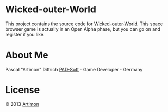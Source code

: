 Wicked-outer-World
==================

This project contains the source code for [Wicked-outer-World][w-o-w].
This space browser game is actually in an Open Alpha phase, but you can go on and register if you like.

About Me
========

Pascal "Artimon" Dittrich [PAD-Soft][] - Game Developer - Germany

License
=======

&copy; 2013 [Artimon][]

[w-o-w]:    http://wicked-outer-world.com "Project page"
[artimon]:  http://github.com/Artimon     "Artimon's GitHub profile"
[pad-soft]: http://www.pad-soft.de        "Homepage listing my projects"
